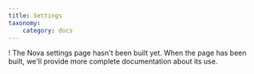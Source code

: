 ```yaml
---
title: Settings
taxonomy:
    category: docs
---
```


! The Nova settings page hasn't been built yet. When the page has been built, we'll provide more complete documentation about its use.
